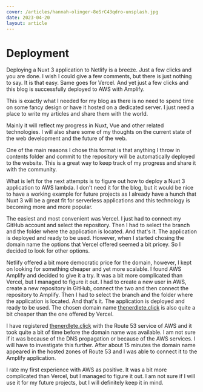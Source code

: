 ```yaml
---
cover: /articles/hannah-olinger-8eSrC43qdro-unsplash.jpg
date: 2023-04-20
layout: article
---
```


# Deployment

Deploying a Nuxt 3 application to Netlify is a breeze. Just a few clicks and you are done. I wish I could give a few comments, but there is just nothing to say. It is that easy. Same goes for Vercel. And yet just a few clicks and this blog is successfully deployed to AWS with Amplify.

This is exactly what I needed for my blog as there is no need to spend time on some fancy design or have it hosted on a dedicated server. I just need a place to write my articles and share them with the world.

Mainly it will reflect my progress in Nuxt, Vue and other related technologies. I will also share some of my thoughts on the current state of the web development and the future of the web.

One of the main reasons I chose this format is that anything I throw in contents folder and commit to the repository will be automatically deployed to the website. This is a great way to keep track of my progress and share it with the community.

What is left for the next attempts is to figure out how to deploy a Nuxt 3 application to AWS lambda. I don't need it for the blog, but it would be nice to have a working example for future projects as I already have a hunch that Nuxt 3 will be a great fit for serverless applications and this technology is becoming more and more popular.

The easiest and most convenient was Vercel. I just had to connect my GitHub account and select the repository. Then I had to select the branch and the folder where the application is located. And that's it. The application is deployed and ready to be used. However, when I started chosing the domain name the options that Vercel offered seemed a bit pricey. So I decided to look for other options.

Netlify offered a bit more democratic price for the domain, however, I kept on looking for something cheaper and yet more scalable. I found AWS Amplify and decided to give it a try. It was a bit more complicated than Vercel, but I managed to figure it out. I had to create a new user in AWS, create a new repository in GitHub, connect the two and then connect the repository to Amplify. Then I had to select the branch and the folder where the application is located. And that's it. The application is deployed and ready to be used. The chosen domain name [thenerdlete.click](https://thenerdlete.click) is also quite a bit cheaper than the one offered by Vercel.

I have registered [thenerdlete.click](https://thenerdlete.click) with the Route 53 service of AWS and it took quite a bit of time before the domain name was available. I am not sure if it was because of the DNS propagation or because of the AWS services. I will have to investigate this further. After about 15 minutes the domain name appeared in the hosted zones of Route 53 and I was able to connect it to the Amplify application.

I rate my first experience with AWS as positive. It was a bit more complicated than Vercel, but I managed to figure it out. I am not sure if I will use it for my future projects, but I will definitely keep it in mind.
